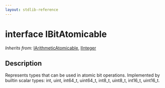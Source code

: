 ```yaml
---
layout: stdlib-reference
---
```


# interface IBitAtomicable

*Inherits from:* [IArithmeticAtomicable](../interfaces/iarithmeticatomicable-01b/index), [IInteger](../interfaces/iinteger-01/index)

## Description

Represents types that can be used in atomic bit operations.
Implemented by builtin scalar types: <span class='code'><span class="code_keyword">int</span></span>, <span class='code'><span class="code_keyword">uint</span></span>, <span class='code'>int64_t</span>, <span class='code'>uint64_t</span>, <span class='code'>int8_t</span>, <span class='code'>uint8_t</span>, <span class='code'>int16_t</span>, <span class='code'>uint16_t</span>.


